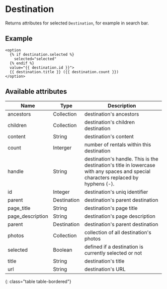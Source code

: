 # Destination

Returns attributes for selected `Destination`, for example in search bar.

## Example

~~~ liquid
<option
  {% if destination.selected %}
    selected="selected"
  {% endif %}
  value="{{ destination.id }}">
  {{ destination.title }} ({{ destination.count }})
</option>
~~~

## Available attributes

Name             | Type        | Description
-----------------|-------------|------------
ancestors        | Collection  | destination's ancestors
children         | Collection  | destination's children destination
content          | String      | destination's content
count            | Interger    | number of rentals within this destination
handle           | String      | destination's handle. This is the destination's title in lowercase with any spaces and special characters replaced by hyphens (-).
id               | Integer     | destination's uniq identifier
parent           | Destination | destination's parent destination
page_title       | String      | destination's page title
page_description | String      | destination's page description
parent           | Destination | destination's parent destination
photos           | Collection  | collection of all destination's photos
selected         | Boolean     | defined if a destination is currently selected or not
title            | String      | destination's title
url              | String      | destination's URL
{: class="table table-bordered"}
